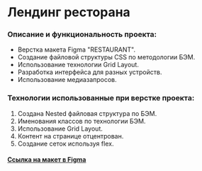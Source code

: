 # Лендинг ресторана

### Описание и функциональность проекта:

- Верстка макета Figma "RESTAURANT".
- Создание файловой структуры CSS по методологии БЭМ.
- Использование технологии Grid Layout.
- Разработка интерфейса для разных устройств.
- Использование медиазапросов.

### Технологии использованные при верстке проекта:

1. Создана Nested файловая структура по БЭМ.
2. Именования классов по технологии БЭМ.
3. Использование Grid Layout.
4. Контент на странице отцентрован.
5. Создание сеток используя flex.

#### [Ссылка на макет в Figma](https://www.figma.com/file/yhqJTln2yAEuka54oIrOzY/restaurant)
